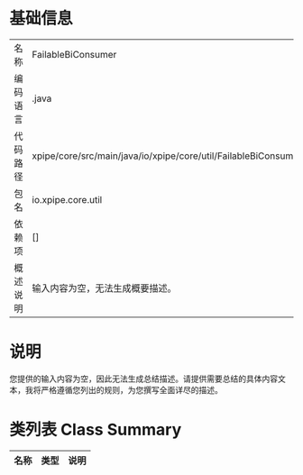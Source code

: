 # 基础信息

|      |      |
|------|------|
| 名称 | FailableBiConsumer |
| 编码语言 | .java |
| 代码路径 | xpipe/core/src/main/java/io/xpipe/core/util/FailableBiConsumer.java |
| 包名 | io.xpipe.core.util |
| 依赖项 | [] |
| 概述说明 | 输入内容为空，无法生成概要描述。 |

# 说明

您提供的输入内容为空，因此无法生成总结描述。请提供需要总结的具体内容文本，我将严格遵循您列出的规则，为您撰写全面详尽的描述。

# 类列表 Class Summary

| 名称   | 类型  | 说明 |
|-------|------|-------------|




